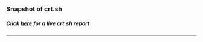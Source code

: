 # 
### Snapshot of crt.sh
##### Click [here](https://crt.sh/?q=E5AD411164AF69216B768D5272E564C2A08FFFE20A547065119545AF03BEFEF0) for a live crt.sh report

---
